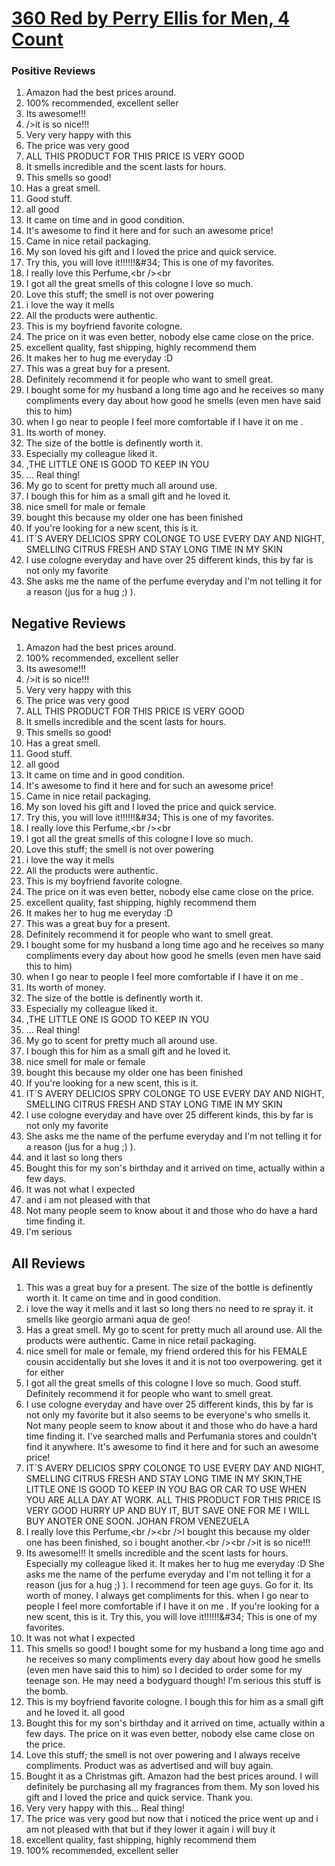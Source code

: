 # [360 Red by Perry Ellis for Men, 4 Count](https://products.checkmycream.com/products/360-Red-by-Perry-Ellis-for-Men-4-Count.html)

### Positive Reviews

<ol>
      <li>Amazon had the best prices around.</li>
      <li>100% recommended, excellent seller</li>
      <li>Its awesome!!!</li>
      <li>/&gt;it is so nice!!!</li>
      <li>Very very happy with this</li>
      <li>The price was very good</li>
      <li>ALL THIS PRODUCT FOR THIS PRICE IS VERY GOOD</li>
      <li>It smells incredible and the scent lasts for hours.</li>
      <li>This smells so good!</li>
      <li>Has a great smell.</li>
      <li>Good stuff.</li>
      <li>all good</li>
      <li>It came on time and in good condition.</li>
      <li>It&#x27;s awesome to find it here and for such an awesome price!</li>
      <li>Came in nice retail packaging.</li>
      <li>My son loved his gift and I loved the price and quick service.</li>
      <li>Try this, you will love it!!!!!!&amp;#34; This is one of my favorites.</li>
      <li>I really love this Perfume,&lt;br /&gt;&lt;br</li>
      <li>I got all the great smells of this cologne I love so much.</li>
      <li>Love this stuff; the smell is not over powering</li>
      <li>i love the way it mells</li>
      <li>All the products were authentic.</li>
      <li>This is my boyfriend favorite cologne.</li>
      <li>The price on it was even better, nobody else came close on the price.</li>
      <li>excellent quality, fast shipping, highly recommend them</li>
      <li>It makes her to hug me everyday :D</li>
      <li>This was a great buy for a present.</li>
      <li>Definitely recommend it for people who want to smell great.</li>
      <li>I bought some for my husband a long time ago and he receives so many compliments every day about how good he smells (even men have said this to him)</li>
      <li>when I go near to people I feel more comfortable if I have it on me .</li>
      <li>Its worth of money.</li>
      <li>The size of the bottle is definently worth it.</li>
      <li>Especially my colleague liked it.</li>
      <li>,THE LITTLE ONE IS GOOD TO KEEP IN YOU</li>
      <li>... Real thing!</li>
      <li>My go to scent for pretty much all around use.</li>
      <li>I bough this for him as a small gift and he loved it.</li>
      <li>nice smell for male or female</li>
      <li>bought this because my older one has been finished</li>
      <li>If you&#x27;re looking for a new scent, this is it.</li>
      <li>IT&#x60;S AVERY DELICIOS SPRY COLONGE TO USE EVERY DAY AND NIGHT, SMELLING CITRUS FRESH  AND STAY LONG TIME IN MY SKIN</li>
      <li>I use cologne everyday and have over 25 different kinds, this by far is not only my favorite</li>
      <li>She asks me the name of the perfume everyday and I&#x27;m not telling it for a reason (jus for a hug ;) ).</li>
</ol>


<h2>Negative Reviews</h2>
<ol>
<li> Amazon had the best prices around.</li>
<li> 100% recommended, excellent seller</li>
<li> Its awesome!!!</li>
<li> /&gt;it is so nice!!!</li>
<li> Very very happy with this</li>
<li> The price was very good</li>
<li> ALL THIS PRODUCT FOR THIS PRICE IS VERY GOOD</li>
<li> It smells incredible and the scent lasts for hours.</li>
<li> This smells so good!</li>
<li> Has a great smell.</li>
<li> Good stuff.</li>
<li> all good</li>
<li> It came on time and in good condition.</li>
<li> It&#x27;s awesome to find it here and for such an awesome price!</li>
<li> Came in nice retail packaging.</li>
<li> My son loved his gift and I loved the price and quick service.</li>
<li> Try this, you will love it!!!!!!&amp;#34; This is one of my favorites.</li>
<li> I really love this Perfume,&lt;br /&gt;&lt;br</li>
<li> I got all the great smells of this cologne I love so much.</li>
<li> Love this stuff; the smell is not over powering</li>
<li> i love the way it mells</li>
<li> All the products were authentic.</li>
<li> This is my boyfriend favorite cologne.</li>
<li> The price on it was even better, nobody else came close on the price.</li>
<li> excellent quality, fast shipping, highly recommend them</li>
<li> It makes her to hug me everyday :D</li>
<li> This was a great buy for a present.</li>
<li> Definitely recommend it for people who want to smell great.</li>
<li> I bought some for my husband a long time ago and he receives so many compliments every day about how good he smells (even men have said this to him)</li>
<li> when I go near to people I feel more comfortable if I have it on me .</li>
<li> Its worth of money.</li>
<li> The size of the bottle is definently worth it.</li>
<li> Especially my colleague liked it.</li>
<li> ,THE LITTLE ONE IS GOOD TO KEEP IN YOU</li>
<li> ... Real thing!</li>
<li> My go to scent for pretty much all around use.</li>
<li> I bough this for him as a small gift and he loved it.</li>
<li> nice smell for male or female</li>
<li> bought this because my older one has been finished</li>
<li> If you&#x27;re looking for a new scent, this is it.</li>
<li> IT&#x60;S AVERY DELICIOS SPRY COLONGE TO USE EVERY DAY AND NIGHT, SMELLING CITRUS FRESH  AND STAY LONG TIME IN MY SKIN</li>
<li> I use cologne everyday and have over 25 different kinds, this by far is not only my favorite</li>
<li> She asks me the name of the perfume everyday and I&#x27;m not telling it for a reason (jus for a hug ;) ).</li>
<li> and it last so long thers</li>
<li> Bought this for my son&#x27;s birthday and it arrived on time, actually within a few days.</li>
<li> It was not what I expected</li>
<li> and i am not pleased with that</li>
<li> Not many people seem to know about it and those who do have a hard time finding it.</li>
<li> I&#x27;m serious</li>
</ol>

<h2>All Reviews</h2>

<ol>
    <li> This was a great buy for a present. The size of the bottle is definently worth it. It came on time and in good condition.</li>
    <li> i love the way it mells and it last so long thers no need to re spray it. it smells like georgio armani aqua de geo!</li>
    <li> Has a great smell. My go to scent for pretty much all around use. All the products were authentic. Came in nice retail packaging.</li>
    <li> nice smell for male or female, my friend ordered this for his FEMALE cousin accidentally but she loves it and it is not too overpowering. get it for either</li>
    <li> I got all the great smells of this cologne I love so much. Good stuff. Definitely recommend it for people who want to smell great.</li>
    <li> I use cologne everyday and have over 25 different kinds, this by far is not only my favorite but it also seems to be everyone&#x27;s who smells it. Not many people seem to know about it and those who do have a hard time finding it. I&#x27;ve searched malls and Perfumania stores and couldn&#x27;t find it anywhere. It&#x27;s awesome to find it here and for such an awesome price!</li>
    <li> IT&#x60;S AVERY DELICIOS SPRY COLONGE TO USE EVERY DAY AND NIGHT, SMELLING CITRUS FRESH  AND STAY LONG TIME IN MY SKIN,THE LITTLE ONE IS GOOD TO KEEP IN YOU BAG OR CAR TO USE WHEN YOU ARE ALLA DAY AT WORK. ALL THIS PRODUCT FOR THIS PRICE IS VERY GOOD HURRY UP AND BUY IT, BUT  SAVE ONE FOR ME I WILL BUY ANOTER ONE SOON.  JOHAN FROM VENEZUELA</li>
    <li> I really love this Perfume,&lt;br /&gt;&lt;br /&gt;I bought this because my older one has been finished, so i bought another.&lt;br /&gt;&lt;br /&gt;it is so nice!!!</li>
    <li> Its awesome!!! It smells incredible and the scent lasts for hours. Especially my colleague liked it. It makes her to hug me everyday :D She asks me the name of the perfume everyday and I&#x27;m not telling it for a reason (jus for a hug ;) ). I recommend for teen age guys. Go for it. Its worth of money. I always get compliments for this. when I go near to people I feel more comfortable if I have it on me . If you&#x27;re looking for a new scent, this is it. Try this, you will love it!!!!!!&amp;#34; This is one of my favorites.</li>
    <li> It was not what I expected</li>
    <li> This smells so good! I bought some for my husband a long time ago and he receives so many compliments every day about how good he smells (even men have said this to him) so I decided to order some for my teenage son. He may need a bodyguard though! I&#x27;m serious this stuff is the bomb.</li>
    <li> This is my boyfriend favorite cologne. I bough this for him as a small gift and he loved it. all good</li>
    <li> Bought this for my son&#x27;s birthday and it arrived on time, actually within a few days. The price on it was even better, nobody else came close on the price.</li>
    <li> Love this stuff; the smell is not over powering and I always receive compliments.  Product was as advertised and will buy again.</li>
    <li> Bought it as a Christmas gift. Amazon had the best prices around. I will definitely be purchasing all my fragrances from them. My son loved his gift and I loved the price and quick service. Thank you.</li>
    <li> Very very happy with this... Real thing!</li>
    <li> The price was very good but now that i noticed  the price went up and i am not pleased with that but if they lower it again i will buy it</li>
    <li> excellent quality, fast shipping, highly recommend them</li>
    <li> 100% recommended, excellent seller</li>
</ol>




